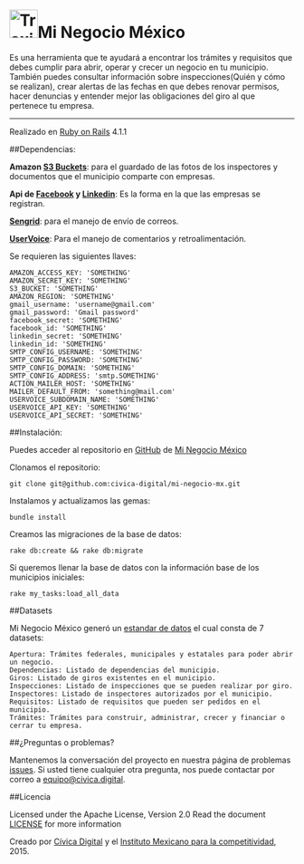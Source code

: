 <img src="http://minegociomexico.mx/images/favicon.ico" alt="Traxi" height="50" width="50"/>Mi Negocio México
===
Es una herramienta que te ayudará a encontrar los trámites y requisitos que debes cumplir para abrir, operar y crecer un negocio en tu municipio. También puedes consultar información sobre inspecciones(Quién y cómo se realizan), crear alertas de las fechas en que debes renovar permisos, hacer denuncias y entender mejor las obligaciones del giro al que pertenece tu empresa.
___

Realizado en [Ruby on Rails](http://rubyonrails.org/) 4.1.1

##Dependencias:

**Amazon [S3 Buckets](http://aws.amazon.com/es/s3/)**: para el guardado de las fotos de los inspectores y documentos que el municipio comparte con empresas.

**Api de [Facebook](https://developers.facebook.com/) y [Linkedin](https://developer.linkedin.com/)**: Es la forma en la que las empresas se registran.

**[Sengrid](https://sendgrid.com/)**: para el manejo de envío de correos.

**[UserVoice](https://www.uservoice.com/)**: Para el manejo de comentarios y retroalimentación.

Se requieren las siguientes llaves:

 
    AMAZON_ACCESS_KEY: 'SOMETHING'
    AMAZON_SECRET_KEY: 'SOMETHING'
    S3_BUCKET: 'SOMETHING'
    AMAZON_REGION: 'SOMETHING'
    gmail_username: 'username@gmail.com'
    gmail_password: 'Gmail password'
    facebook_secret: 'SOMETHING'
    facebook_id: 'SOMETHING'
    linkedin_secret: 'SOMETHING'
    linkedin_id: 'SOMETHING'
    SMTP_CONFIG_USERNAME: 'SOMETHING'
    SMTP_CONFIG_PASSWORD: 'SOMETHING'
    SMTP_CONFIG_DOMAIN: 'SOMETHING'
    SMTP_CONFIG_ADDRESS: 'smtp.SOMETHING'
    ACTION_MAILER_HOST: 'SOMETHING'
    MAILER_DEFAULT_FROM: 'something@mail.com'
    USERVOICE_SUBDOMAIN_NAME: 'SOMETHING'
    USERVOICE_API_KEY: 'SOMETHING'
    USERVOICE_API_SECRET: 'SOMETHING'
    
    
##Instalación:

Puedes acceder al repositorio en [GitHub](https://github.com) de [Mi Negocio México](https://github.com/civica-digital/mi-negocio-mx)

Clonamos el repositorio:

    git clone git@github.com:civica-digital/mi-negocio-mx.git
    
Instalamos y actualizamos las gemas:

	bundle install
	
Creamos las migraciones de la base de datos:

	rake db:create && rake db:migrate 
	
Si queremos llenar la base de datos con la información base de los municipios iniciales:

	rake my_tasks:load_all_data
	
	
##Datasets

Mi Negocio México generó un [estandar de datos](http://estandares.datamx.io/law/555e3c26cc1f420d00ec17bc) el cual consta de 7 datasets:

    Apertura: Trámites federales, municipales y estatales para poder abrir un negocio.
    Dependencias: Listado de dependencias del municipio.
    Giros: Listado de giros existentes en el municipio.
    Inspecciones: Listado de inspecciones que se pueden realizar por giro.
    Inspectores: Listado de inspectores autorizados por el municipio.
    Requisitos: Listado de requisitos que pueden ser pedidos en el municipio.
    Trámites: Trámites para construir, administrar, crecer y financiar o cerrar tu empresa.
    

##¿Preguntas o problemas? 

Mantenemos la conversación del proyecto en nuestra página de problemas [issues](https://github.com/civica-digital/mi-negocio-mx/issues). Si usted tiene cualquier otra pregunta, nos puede contactar por correo a <equipo@civica.digital>.

##Licencia

Licensed under the Apache License, Version 2.0 Read the document [LICENSE](http://www.apache.org/licenses/LICENSE-2.0) for more information

Creado por [Cívica Digital](http://www.civica.digital) y el [Instituto Mexicano para la competitividad](http://imco.org.mx/home/), 2015.

